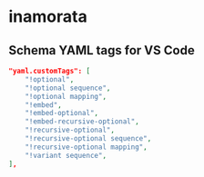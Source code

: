 # inamorata

## Schema YAML tags for VS Code

```json
"yaml.customTags": [
    "!optional",
    "!optional sequence",
    "!optional mapping",
    "!embed",
    "!embed-optional",
    "!embed-recursive-optional",
    "!recursive-optional",
    "!recursive-optional sequence",
    "!recursive-optional mapping",
    "!variant sequence",
],
```
